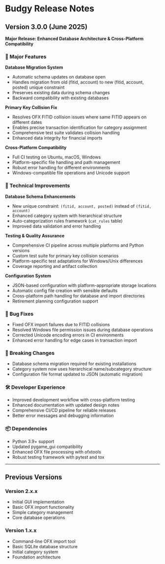 # Budgy Release Notes

## Version 3.0.0 (June 2025)

**Major Release: Enhanced Database Architecture & Cross-Platform Compatibility**

### 🚀 Major Features

**Database Migration System**
- Automatic schema updates on database open
- Handles migration from old (fitid, account) to new (fitid, account, posted) unique constraint
- Preserves existing data during schema changes
- Backward compatibility with existing databases

**Primary Key Collision Fix**
- Resolves OFX FITID collision issues where same FITID appears on different dates
- Enables precise transaction identification for category assignment
- Comprehensive test suite validates collision handling
- Enhanced data integrity for financial imports

**Cross-Platform Compatibility**
- Full CI testing on Ubuntu, macOS, Windows
- Platform-specific file handling and path management
- Robust error handling for different environments
- Windows-compatible file operations and Unicode support

### 🔧 Technical Improvements

**Database Schema Enhancements**
- New unique constraint: `(fitid, account, posted)` instead of `(fitid, account)`
- Enhanced category system with hierarchical structure
- Auto-categorization rules framework (`cat_rules` table)
- Improved data validation and error handling

**Testing & Quality Assurance**
- Comprehensive CI pipeline across multiple platforms and Python versions
- Custom test suite for primary key collision scenarios
- Platform-specific test adaptations for Windows/Unix differences
- Coverage reporting and artifact collection

**Configuration System**
- JSON-based configuration with platform-appropriate storage locations
- Automatic config file creation with sensible defaults
- Cross-platform path handling for database and import directories
- Retirement planning configuration support

### 🐛 Bug Fixes

- Fixed OFX import failures due to FITID collisions
- Resolved Windows file permission issues during database operations
- Corrected Unicode encoding errors in CI environments
- Enhanced error handling for edge cases in transaction import

### 🔄 Breaking Changes

- Database schema migration required for existing installations
- Category system now uses hierarchical name/subcategory structure
- Configuration file format updated to JSON (automatic migration)

### 🛠️ Developer Experience

- Improved development workflow with cross-platform testing
- Enhanced documentation with updated design notes
- Comprehensive CI/CD pipeline for reliable releases
- Better error messages and debugging information

### 📦 Dependencies

- Python 3.9+ support
- Updated pygame_gui compatibility
- Enhanced OFX file processing with ofxtools
- Robust testing framework with pytest and tox

---

## Previous Versions

### Version 2.x.x
- Initial GUI implementation
- Basic OFX import functionality
- Simple category management
- Core database operations

### Version 1.x.x
- Command-line OFX import tool
- Basic SQLite database structure
- Initial category system
- Foundation architecture